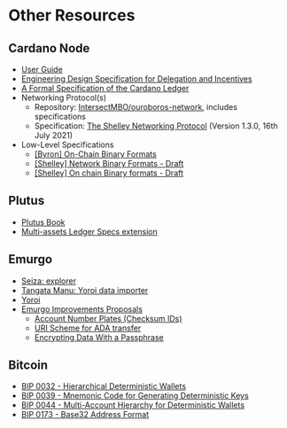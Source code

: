 # Other Resources

## Cardano Node

- [User Guide](https://docs.cardano.org/en/latest/)
- [Engineering Design Specification for Delegation and Incentives](https://hydra.iohk.io/build/902246/download/1/delegation_design_spec.pdf)
- [A Formal Specification of the Cardano Ledger](https://hydra.iohk.io/build/1224753/download/1/ledger-spec.pdf)
- Networking Protocol(s)
  - Repository: [IntersectMBO/ouroboros-network](https://github.com/IntersectMBO/ouroboros-network), includes specifications
  - Specification: [The Shelley Networking Protocol](https://hydra.iohk.io/build/6955704/download/2/network-spec.pdf) (Version 1.3.0, 16th July 2021)
- Low-Level Specifications
  - [ [Byron] On-Chain Binary Formats](https://github.com/input-output-hk/cardano-sl/blob/master/docs/on-the-wire/current-spec.cddl)
  - [  [Shelley] Network Binary Formats - Draft](https://github.com/IntersectMBO/ouroboros-network/blob/master/ouroboros-network/test/messages.cddl)
  - [ [Shelley] On chain Binary formats - Draft](https://github.com/IntersectMBO/cardano-ledger/blob/master/shelley/chain-and-ledger/cddl-spec/shelley.cddl#L32)

## Plutus

- [Plutus Book](https://plutus-book.surge.sh)
- [Multi-assets Ledger Specs extension](https://hydra.iohk.io/job/Cardano/cardano-ledger-specs/specs.shelley-mc/latest/download/1/multi-asset.pdf)

## Emurgo

- [Seiza: explorer](https://www.seiza.com/)
- [Tangata Manu: Yoroi data importer](https://github.com/Emurgo/tangata-manu)
- [Yoroi](https://github.com/Emurgo/yoroi-frontend)
- [Emurgo Improvements Proposals](https://github.com/Emurgo/EmIPs/tree/master/specs)
  - [Account Number Plates (Checksum IDs)](https://github.com/Emurgo/EmIPs/blob/master/specs/emip-001.md)
  - [URI Scheme for ADA transfer](https://github.com/Emurgo/EmIPs/blob/master/specs/emip-002.md)
  - [Encrypting Data With a Passphrase](https://github.com/Emurgo/EmIPs/blob/master/specs/emip-003.md)

## Bitcoin

- [BIP 0032 - Hierarchical Deterministic Wallets](https://github.com/bitcoin/bips/blob/master/bip-0032.mediawiki)
- [BIP 0039 - Mnemonic Code for Generating Deterministic Keys](https://github.com/bitcoin/bips/blob/master/bip-0039.mediawiki)
- [BIP 0044 - Multi-Account Hierarchy for Deterministic Wallets](https://github.com/bitcoin/bips/blob/master/bip-0044.mediawiki)
- [BIP 0173 - Base32 Address Format](https://github.com/bitcoin/bips/blob/master/bip-0173.mediawiki)
